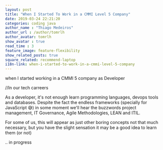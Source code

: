 ```yaml
---
layout: post
title: "When I Started To Work in a CMMI Level 5 Company"
date: 2019-03-24 22:21:20
categories: coding java
author_name : "Thiago Medeiros"
author_url : /author/tomrlh
author_avatar: tomrlh
show_avatar : true
read_time : 3
feature_image: feature-flexibility
show_related_posts: true
square_related: recommend-laptop
i18n-link: when-i-started-to-work-in-a-cmmi-level-5-company
---
```





when I started working in a CMMI 5 company as Developer

//In our tech carreers

As a developer, it's not enough learn programming languages, devops tools and databases.
Despite the fact the endless frameworks (specially for JavaScript :sweat_smile:) in some moment we'll hear the buzzwords project management, IT Governance, Agile Methodologies, LEAN and ITIL.

For some of us, this will appear as just other boring concepts not that much necessary, but you have the slight sensation it may be a good idea to learn them (or not)

.. in progress